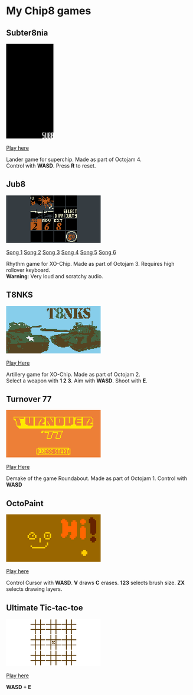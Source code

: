 My Chip8 games
==============

Subter8nia
----------
![Subter8nia](./images/sub8.gif)

[Play here](http://johnearnest.github.io/Octo/index.html?gist=1e84a95321c330f9448dccef0690da53)

Lander game for superchip. Made as part of Octojam 4.   
Control with **WASD**. Press **R** to reset.

Jub8
----
![jub8](./images/j1title.gif)

[Song 1](http://johnearnest.github.io/Octo/index.html?gist=1fafdc5346d720df42806a837878fa87)
[Song 2](http://johnearnest.github.io/Octo/index.html?gist=ded80becf8631daa078f8715219d330f)
[Song 3](http://johnearnest.github.io/Octo/index.html?gist=1ad117a1a8f99b6fc165bd82ac700ba3)
[Song 4](http://johnearnest.github.io/Octo/index.html?gist=7e20d9d6d61b205ab6f486c926794b78)
[Song 5](http://johnearnest.github.io/Octo/index.html?gist=39a70f937451aee84aca02d6d5614fef)
[Song 6](http://johnearnest.github.io/Octo/index.html?gist=d94f7c5476f6fa5649aadfbe863baf7d)

Rhythm game for XO-Chip. Made as part of Octojam 3. Requires high rollover keyboard.    
**Warning**: Very loud and scratchy audio.

T8NKS
-----

![T8NKS](./images/tanks.gif)

[Play Here](http://johnearnest.github.io/Octo/index.html?gist=b5c7cdf6506e55d59011)

Artillery game for XO-Chip. Made as part of Octojam 2.  
Select a weapon with **1 2 3**.
Aim with **WASD**. Shoot with **E**.

Turnover 77
-----------

![Turnover 77](./images/turnover.gif)

[Play Here](http://johnearnest.github.io/Octo/index.html?key=pkOhj2BP)

Demake of the game Roundabout. Made as part of Octojam 1.
Control with **WASD**

OctoPaint
-----

![OctoPaint](./images/paint.gif)

[Play here](http://johnearnest.github.io/Octo/index.html?key=ZNiauW2S)

Control Cursor with **WASD**. **V** draws **C** erases. **123** selects brush size. **ZX** selects drawing layers. 

Ultimate Tic-tac-toe
--------------------

![Ultimate Tic-tac-toe](./images/tictac.gif)

[Play here](http://johnearnest.github.io/Octo/index.html?key=bPCYoOoc)

**WASD + E**